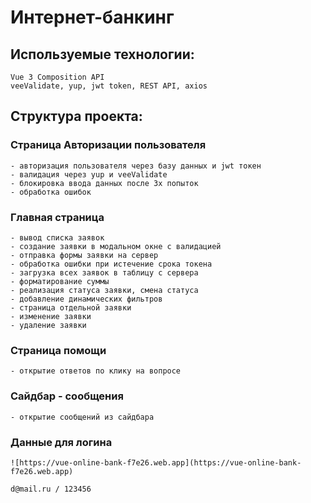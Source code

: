 # Интернет-банкинг

## Используемые технологии:
```
Vue 3 Composition API
veeValidate, yup, jwt token, REST API, axios
```

## Структура проекта:
### Страница Авторизации пользователя
```
- авторизация пользователя через базу данных и jwt токен 
- валидация через yup и veeValidate 
- блокировка ввода данных после 3х попыток
- обработка ошибок
```

### Главная страница
```
- вывод списка заявок
- создание заявки в модальном окне с валидацией
- отправка формы заявки на сервер
- обработка ошибки при истечение срока токена
- загрузка всех заявок в таблицу с сервера
- форматирование суммы
- реализация статуса заявки, смена статуса
- добавление динамических фильтров
- страница отдельной заявки
- изменение заявки
- удаление заявки
```

### Страница помощи
```
- открытие ответов по клику на вопросе
```

### Сайдбар - сообщения
```
- открытие сообщений из сайдбара
```

### Данные для логина
```
![https://vue-online-bank-f7e26.web.app](https://vue-online-bank-f7e26.web.app)

d@mail.ru / 123456
